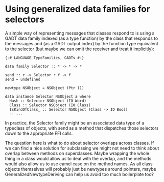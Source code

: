 # Using generalized data families for selectors


A simple way of representing messages that classes respond to is using a GADT data family indexed (as a type function) by the class that responds to the messages and (as a GADT output index) by the function type equivalent to the selector (but maybe we can omit the receiver and treat it implicitly):

```wiki
{-# LANGUAGE TypeFamilies, GADTs #-}

data family Selector :: * -> * -> *

send :: r -> Selector r f -> f
send = undefined

newtype NSObject = NSObject (Ptr ())

data instance Selector NSObject a where
  Hash :: Selector NSObject (IO Word)
  Class :: Selector NSObject (IO Class)
  IsKindOfClass_ :: Selector NSObject (Class -> IO Bool)
  -- ...
```


In practice, the Selector family might be an associated data type of a typeclass of objects, with send as a method that dispatches those selectors down to the appropriate FFI calls.


The question here is what to do about selector overlaps across classes. If we can find a nice solution for subclassing we might not need to think about overlap between methods on superclasses. Maybe wrapping the whole thing in a class would allow us to deal with the overlap, and the methods would also allow us to use camel case on the method names. As all class objects themselves will probably just be newtypes around pointers, maybe GeneralizedNewtypeDeriving can help us avoid too much boilerplate too?
